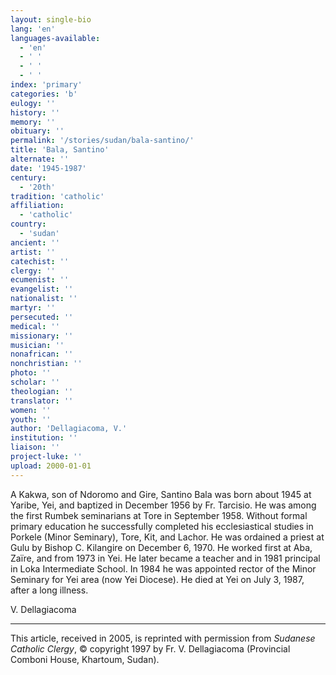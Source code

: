 ```yaml
---
layout: single-bio
lang: 'en'
languages-available:
  - 'en'
  - ' '
  - ' '
  - ' '
index: 'primary'
categories: 'b'
eulogy: ''
history: ''
memory: ''
obituary: ''
permalink: '/stories/sudan/bala-santino/'
title: 'Bala, Santino'
alternate: ''
date: '1945-1987'
century:
  - '20th'
tradition: 'catholic'
affiliation:
  - 'catholic'
country:
  - 'sudan'
ancient: ''
artist: ''
catechist: ''
clergy: ''
ecumenist: ''
evangelist: ''
nationalist: ''
martyr: ''
persecuted: ''
medical: ''
missionary: ''
musician: ''
nonafrican: ''
nonchristian: ''
photo: ''
scholar: ''
theologian: ''
translator: ''
women: ''
youth: ''
author: 'Dellagiacoma, V.'
institution: ''
liaison: ''
project-luke: ''
upload: 2000-01-01
---
```



A Kakwa, son of Ndoromo and Gire, Santino Bala was born about 1945 at Yaribe, Yei, and baptized in December 1956 by Fr. Tarcisio. He was among the first Rumbek seminarians at Tore in September 1958. Without formal primary education he successfully completed his ecclesiastical studies in Porkele (Minor Seminary), Tore, Kit, and Lachor. He was ordained a priest at Gulu by Bishop C. Kilangire on December 6, 1970. He worked first at Aba, Zaïre, and from 1973 in Yei. He later became a teacher and in 1981 principal in Loka Intermediate School. In 1984 he was appointed rector of the Minor Seminary for Yei area (now Yei Diocese). He died at Yei on July 3, 1987, after a long illness.

V. Dellagiacoma

---

This article, received in 2005, is reprinted with permission from *Sudanese Catholic Clergy*, © copyright 1997 by Fr. V. Dellagiacoma (Provincial Comboni House, Khartoum, Sudan).
